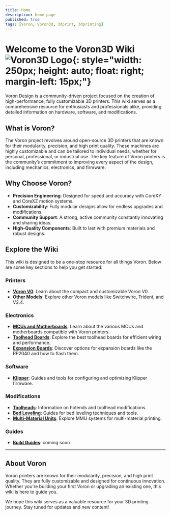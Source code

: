 ```yaml
---
title: Home
description: home page
published: true
tags: [Voron, Voron3d, 3dprint, 3dprinting]
---
```


# Welcome to the Voron3D Wiki  ![Voron3D Logo](../assets/VoronLogo.png){: style="width: 250px; height: auto; float: right; margin-left: 15px;"}

Voron Design is a community-driven project focused on the creation of high-performance, fully customizable 3D printers. This wiki serves as a comprehensive resource for enthusiasts and professionals alike, providing detailed information on hardware, software, and modifications.

## What is Voron?

The Voron project revolves around open-source 3D printers that are known for their modularity, precision, and high print quality. These machines are highly customizable and can be tailored to individual needs, whether for personal, professional, or industrial use. The key feature of Voron printers is the community’s commitment to improving every aspect of the design, including mechanics, electronics, and firmware.

## Why Choose Voron?

- **Precision Engineering**: Designed for speed and accuracy with CoreXY and CoreXZ motion systems.
- **Customizability**: Fully modular designs allow for endless upgrades and modifications.
- **Community Support**: A strong, active community constantly innovating and sharing ideas.
- **High-Quality Components**: Built to last with premium materials and robust designs.

## Explore the Wiki

This wiki is designed to be a one-stop resource for all things Voron. Below are some key sections to help you get started:

### **Printers**
- **[Voron V0](printers/v0.md)**: Learn about the compact and customizable Voron V0.
- **[Other Models](printers/v2-4.md)**: Explore other Voron models like Switchwire, Trident, and V2.4.

### **Electronics**
- **[MCUs and Motherboards](electronics/mcu/mcu.md)**: Learn about the various MCUs and motherboards compatible with Voron printers.
- **[Toolhead Boards](electronics/toolhead-boards/toolhead-boards.md)**: Explore the best toolhead boards for efficient wiring and performance.
- **[Expansion Boards](electronics/rp2040.md)**: Discover options for expansion boards like the RP2040 and how to flash them.

### **Software**
- **[Klipper](software/klipper.md)**: Guides and tools for configuring and optimizing Klipper firmware.

### **Modifications**
- **[Toolheads](toolheads/toolhead-home.md)**: Information on hotends and toolhead modifications.
- **[Bed Leveling](bedleveling/bed-leveling.md)**: Guides for bed leveling techniques and tools.
- **[Multi-Material Units](MMUs/MMU-home.md)**: Explore MMU systems for multi-material printing.

### **Guides**
- **[Build Guides](guides/guides-home.md)**: coming soon

---

## About Voron

Voron printers are known for their modularity, precision, and high print quality. They are fully customizable and designed for continuous innovation. Whether you're building your first Voron or upgrading an existing one, this wiki is here to guide you.

We hope this wiki serves as a valuable resource for your 3D printing journey. Stay tuned for updates and new content!

<script async src="https://pagead2.googlesyndication.com/pagead/js/adsbygoogle.js?client=ca-pub-8999624978372317"
     crossorigin="anonymous"></script>
<ins class="adsbygoogle"
     style="display:block"
     data-ad-format="autorelaxed"
     data-ad-client="ca-pub-8999624978372317"
     data-ad-slot="9870151582"></ins>
<script>
     (adsbygoogle = window.adsbygoogle || []).push({});
</script>

